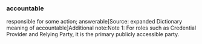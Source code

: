 ### accountable

responsible for some action; answerable[Source: expanded Dictionary meaning of accountable]Additional note:Note 1: For roles such as Credential Provider and Relying Party, it is the primary publicly accessible party.